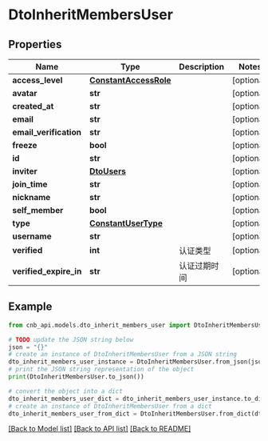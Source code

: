 # DtoInheritMembersUser


## Properties

Name | Type | Description | Notes
------------ | ------------- | ------------- | -------------
**access_level** | [**ConstantAccessRole**](ConstantAccessRole.md) |  | [optional] 
**avatar** | **str** |  | [optional] 
**created_at** | **str** |  | [optional] 
**email** | **str** |  | [optional] 
**email_verification** | **str** |  | [optional] 
**freeze** | **bool** |  | [optional] 
**id** | **str** |  | [optional] 
**inviter** | [**DtoUsers**](DtoUsers.md) |  | [optional] 
**join_time** | **str** |  | [optional] 
**nickname** | **str** |  | [optional] 
**self_member** | **bool** |  | [optional] 
**type** | [**ConstantUserType**](ConstantUserType.md) |  | [optional] 
**username** | **str** |  | [optional] 
**verified** | **int** | 认证类型 | [optional] 
**verified_expire_in** | **str** | 认证过期时间 | [optional] 

## Example

```python
from cnb_api.models.dto_inherit_members_user import DtoInheritMembersUser

# TODO update the JSON string below
json = "{}"
# create an instance of DtoInheritMembersUser from a JSON string
dto_inherit_members_user_instance = DtoInheritMembersUser.from_json(json)
# print the JSON string representation of the object
print(DtoInheritMembersUser.to_json())

# convert the object into a dict
dto_inherit_members_user_dict = dto_inherit_members_user_instance.to_dict()
# create an instance of DtoInheritMembersUser from a dict
dto_inherit_members_user_from_dict = DtoInheritMembersUser.from_dict(dto_inherit_members_user_dict)
```
[[Back to Model list]](../README.md#documentation-for-models) [[Back to API list]](../README.md#documentation-for-api-endpoints) [[Back to README]](../README.md)


